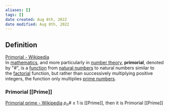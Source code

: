 ```yaml
---
aliases: []
tags: []
date created: Aug 8th, 2022
date modified: Aug 8th, 2022
---
```

## Definition
[Primorial - Wikipedia](https://en.wikipedia.org/wiki/Primorial)  
In [mathematics](https://en.wikipedia.org/wiki/Mathematics "Mathematics"), and more particularly in [number theory](https://en.wikipedia.org/wiki/Number_theory "Number theory"), **primorial**, denoted by "#", is a [function](https://en.wikipedia.org/wiki/Function_(mathematics) "Function (mathematics)") from [natural numbers](https://en.wikipedia.org/wiki/Natural_number "Natural number") to natural numbers similar to the [factorial](https://en.wikipedia.org/wiki/Factorial "Factorial") function, but rather than successively multiplying positive integers, the function only multiplies [prime numbers](https://en.wikipedia.org/wiki/Prime_number "Prime number").

### Primorial [[Prime]]
[Primorial prime - Wikipedia](https://en.wikipedia.org/wiki/Primorial_prime)
$p_n\# \pm 1$ is [[Prime]], then it is Primorial [[Prime]]